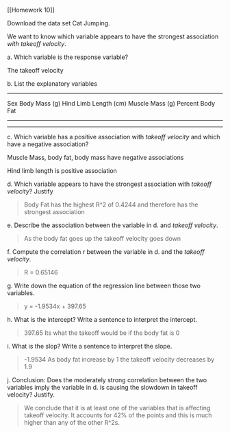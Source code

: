 [[Homework 10]]

Download the data set Cat Jumping.

We want to know which variable appears to have the strongest association *with takeoff velocity*.

a.  Which variable is the response variable?

The takeoff velocity

b.  List the explanatory variables

  -------------------------------------------------------------------------------------
  Sex      Body Mass (g)   Hind Limb Length (cm)   Muscle Mass (g)   Percent Body Fat
  -------- --------------- ----------------------- ----------------- ------------------

  -------------------------------------------------------------------------------------

c.  Which variable has a positive association with *takeoff velocity* and which have a negative association?

Muscle Mass, body fat, body mass have negative associations

Hind limb length is positive association

d.  Which variable appears to have the strongest association with *takeoff velocity*? Justify

> Body Fat has the highest R\^2 of 0.4244 and therefore has the strongest association

e.  Describe the association between the variable in d. and *takeoff velocity*.

> As the body fat goes up the takeoff velocity goes down

f.  Compute the correlation *r* between the variable in d. and the *takeoff velocity*.

> R = 0.65146

g.  Write down the equation of the regression line between those two variables.

> y = -1.9534x + 397.65

h.  What is the intercept? Write a sentence to interpret the intercept.

> 397.65 Its what the takeoff would be if the body fat is 0

i.  What is the slop? Write a sentence to interpret the slope.

> -1.9534 As body fat increase by 1 the takeoff velocity decreases by 1.9

j.  Conclusion: Does the moderately strong correlation between the two variables imply the variable in d. is causing the slowdown in takeoff velocity? Justify.

> We conclude that it is at least one of the variables that is affecting takeoff velocity. It accounts for 42% of the points and this is much higher than any of the other R\^2s.
